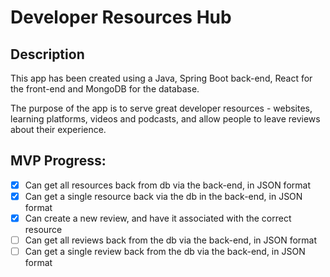 # Developer Resources Hub

## Description

This app has been created using a Java, Spring Boot back-end, React for the front-end and MongoDB for the database.

The purpose of the app is to serve great developer resources - websites, learning platforms, videos and podcasts, and allow people to leave reviews about their experience.


## MVP Progress:

- [x] Can get all resources back from db via the back-end, in JSON format
- [x] Can get a single resource back via the db in the back-end, in JSON format
- [x] Can create a new review, and have it associated with the correct resource
- [ ] Can get all reviews back from the db via the back-end, in JSON format 
- [ ] Can get a single review back from the db via the back-end, in JSON format 
